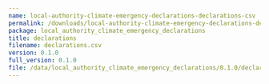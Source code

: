 ```yaml
---
name: local-authority-climate-emergency-declarations-declarations-csv
permalink: /downloads/local-authority-climate-emergency-declarations-declarations-csv/0_1_0
package: local_authority_climate_emergency_declarations
title: declarations
filename: declarations.csv
version: 0.1.0
full_version: 0.1.0
file: /data/local_authority_climate_emergency_declarations/0.1.0/declarations.csv
---
```

